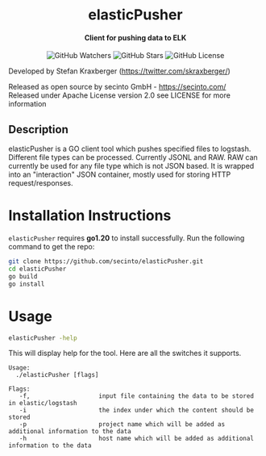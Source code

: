 <h1 align="center">elasticPusher</h1>
<h4 align="center">Client for pushing data to ELK</h4>
<p align="center">
  
  <img src="https://img.shields.io/github/watchers/secinto/elasticPusher?label=Watchers&style=for-the-badge" alt="GitHub Watchers">
  <img src="https://img.shields.io/github/stars/secinto/elasticPusher?style=for-the-badge" alt="GitHub Stars">
  <img src="https://img.shields.io/github/license/secinto/elasticPusher?style=for-the-badge" alt="GitHub License">
</p>

Developed by Stefan Kraxberger (https://twitter.com/skraxberger/)  

Released as open source by secinto GmbH - https://secinto.com/  
Released under Apache License version 2.0 see LICENSE for more information

Description
----
elasticPusher is a GO client tool which pushes specified files to logstash. Different file types can be processed. 
Currently JSONL and RAW. RAW can currently be used for any file type which is not JSON based. It is wrapped into an 
"interaction" JSON container, mostly used for storing HTTP request/responses. 

# Installation Instructions

`elasticPusher` requires **go1.20** to install successfully. Run the following command to get the repo:

```sh
git clone https://github.com/secinto/elasticPusher.git
cd elasticPusher
go build
go install
```

# Usage

```sh
elasticPusher -help
```

This will display help for the tool. Here are all the switches it supports.


```console
Usage:
  ./elasticPusher [flags]

Flags:
   -f,                   input file containing the data to be stored in elastic/logstash
   -i                    the index under which the content should be stored
   -p                    project name which will be added as additional information to the data
   -h                    host name which will be added as additional information to the data
